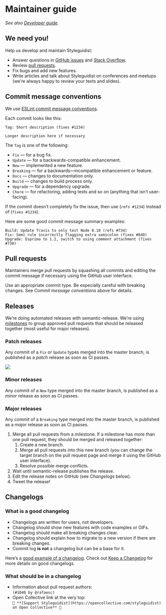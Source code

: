 <!-- Maintainer guide #maintenance -->

# Maintainer guide

_See also [Developer guide](.Development.md)._

## We need you!

Help us develop and maintain Styleguidist:

- Answer questions in [GitHub issues](https://github.com/styleguidist/react-styleguidist/issues) and [Stack Overflow](https://stackoverflow.com/questions/tagged/react-styleguidist).
- Review [pull requests](https://github.com/styleguidist/react-styleguidist/pulls).
- Fix bugs and add new features.
- Write articles and talk about Styleguidist on conferences and meetups (we’re always happy to review your texts and slides).

## Commit message conventions

We use [ESLint commit message conventions](https://github.com/conventional-changelog/conventional-changelog/tree/master/packages/conventional-changelog-eslint).

Each commit looks like this:

```
Tag: Short description (fixes #1234)

Longer description here if necessary
```

The `Tag` is one of the following:

- `Fix` — for a bug fix.
- `Update` — for a backwards-compatible enhancement.
- `New` — implemented a new feature.
- `Breaking` — for a backwards—incompatible enhancement or feature.
- `Docs` — changes to documentation only.
- `Build` — changes to build process only.
- `Upgrade` — for a dependency upgrade.
- `Chore` — for refactoring, adding tests and so on (anything that isn’t user-facing).

If the commit doesn’t completely fix the issue, then use (`refs #1234`) instead of (`fixes #1234`).

Here are some good commit message summary examples:

```
Build: Update Travis to only test Node 0.10 (refs #734)
Fix: Semi rule incorrectly flagging extra semicolon (fixes #840)
Upgrade: Esprima to 1.2, switch to using comment attachment (fixes #730)
```

## Pull requests

Maintainers merge pull requests by squashing all commits and editing the commit message if necessary using the GitHub user interface.

Use an appropriate commit type. Be especially careful with breaking changes. See _Commit message conventions_ above for details.

## Releases

We’re doing automated releases with semantic-release. We’re using [milestones](https://github.com/styleguidist/react-styleguidist/milestones) to group approved pull requests that should be released together (most useful for major releases).

### Patch releases

Any commit of a `Fix` or `Update` types merged into the master branch, is published as a _patch_ release as soon as CI passes.

![](https://d3vv6lp55qjaqc.cloudfront.net/items/1T3v1z0c3f1I1E3l0B3s/patch-commit.png)

### Minor releases

Any commit of a `New` type merged into the master branch, is published as a _minor_ release as soon as CI passes.

### Major releases

Any commit of a `Breaking` type merged into the master branch, is published as a _major_ release as soon as CI passes.

1. Merge all pull requests from a milestone. If a milestone has more than one pull request, they should be merged and released together:
   1. Create a new branch.
   2. Merge all pull requests into this new branch (you can change the target branch on the pull request page and merge it using the GitHub user interface).
   3. Resolve possible merge conflicts.
2. Wait until semantic-release publishes the release.
3. Edit the release notes on GitHub (see _Changelogs_ below).
4. Tweet the release!

## Changelogs

### What is a good changelog

- Changelogs are written for users, not developers.
- Changelog should show new features with code examples or GIFs.
- Changelog should make all breaking changes clear.
- Changelog should explain how to migrate to a new version if there are breaking changes.
- Commit log **is not** a changelog but can be a base for it.

Here’s a [good example of a changelog](https://github.com/styleguidist/react-styleguidist/releases/tag/v7.1.0). Check out [Keep a Changelog](https://keepachangelog.com/) for more details on good changelogs.

### What should be in a changelog

- Information about pull request authors:<br> `(#1040 by @rafaesc)`
- Open Collective link at the very top:<br> `👋 **[Support Styleguidist](https://opencollective.com/styleguidist) on Open Collective** 👋`
